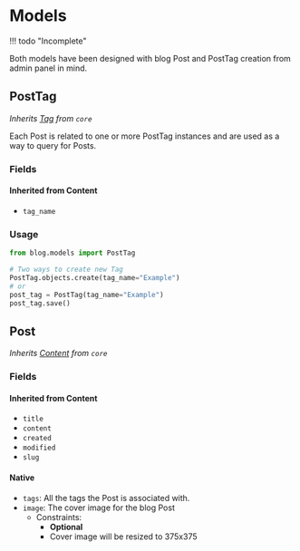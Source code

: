 # Models

!!! todo "Incomplete"

Both models have been designed with blog Post and PostTag creation from admin panel in mind.

## PostTag

*Inherits [Tag](../core/models.md#tag) from `core`*

Each Post is related to one or more PostTag instances and are used as a way to query for Posts.

### Fields

#### Inherited from Content

* `tag_name`

### Usage
```python	
from blog.models import PostTag

# Two ways to create new Tag
PostTag.objects.create(tag_name="Example")
# or
post_tag = PostTag(tag_name="Example")
post_tag.save()
```

## Post

*Inherits [Content](../core/models.md#content) from `core`*

### Fields

#### Inherited from Content

* `title`
* `content`
* `created`
* `modified`
* `slug`

#### Native

* `tags`: All the tags the Post is associated with.
* `image`: The cover image for the blog Post
	- Constraints:
		- **Optional**
		- Cover image will be resized to 375x375